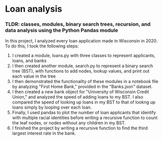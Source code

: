 # Loan analysis	
### TLDR: classes, modules, binary search trees, recursion, and data analysis using the Python Pandas module
In this project, I analyzed every loan application made in Wisconsin in 2020. To do this, I took the following steps:
1. I created a module, loans.py with three classes to represent applicants, loans, and banks
2. I then created another module, search.py to represent a binary search tree (BST), with functions to add nodes, lookup values, and print out each value in the tree
3. I then demonstrated the functionality of these modules in a notebook file by analyzing "First Home Bank," provided in the "Banks.json" dataset.
4. I then created a new bank object for "University of Wisconsin Credit Union," and analyzed the speed of adding loans to my BST. I also compared the speed of looking up loans in my BST to that of lookng up loans simply by looping over each loan.
5. Finally, I used pandas to plot the number of loan applicants that identify with multiple racial identities before writing a recursive function to count the leaf nodes, or nodes without any children in my BST.
6. I finished the project by writing a recursive function to find the third largest interest rate in the bank. 


